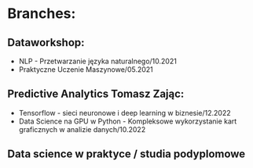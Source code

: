 
# Branches:

## Dataworkshop:
- NLP - Przetwarzanie języka naturalnego/10.2021
- Praktyczne Uczenie Maszynowe/05.2021

## Predictive Analytics Tomasz Zając:
- Tensorflow - sieci neuronowe i deep learning w biznesie/12.2022
- Data Science na GPU w Python - Kompleksowe wykorzystanie kart graficznych w analizie danych/10.2022

## Data science w praktyce / studia podyplomowe
